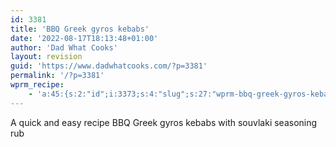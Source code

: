 ```yaml
---
id: 3381
title: 'BBQ Greek gyros kebabs'
date: '2022-08-17T18:13:48+01:00'
author: 'Dad What Cooks'
layout: revision
guid: 'https://www.dadwhatcooks.com/?p=3381'
permalink: '/?p=3381'
wprm_recipe:
    - 'a:45:{s:2:"id";i:3373;s:4:"slug";s:27:"wprm-bbq-greek-gyros-kebabs";s:11:"post_status";s:7:"publish";s:13:"post_password";s:0:"";s:11:"post_author";s:1:"2";s:8:"language";b:0;s:4:"type";s:4:"food";s:8:"image_id";i:3369;s:9:"image_url";s:97:"https://www.dadwhatcooks.com/wp-content/uploads/2022/08/2AB6E335-60CD-4D02-BD84-693C6C0EF99A.jpeg";s:12:"pin_image_id";i:3364;s:13:"pin_image_url";s:97:"https://www.dadwhatcooks.com/wp-content/uploads/2022/08/9DF9026E-E2A5-4801-BB36-0302BD349079.jpeg";s:18:"pin_image_repin_id";s:0:"";s:4:"name";s:22:"BBQ Greek gyros kebabs";s:7:"summary";s:81:"<p>A quick and easy recipe BBQ Greek gyros kebabs with souvlaki seasoning rub</p>";s:14:"author_display";s:7:"default";s:11:"author_name";s:0:"";s:11:"author_link";s:0:"";s:4:"cost";s:0:"";s:8:"servings";s:1:"2";s:13:"servings_unit";s:6:"people";s:25:"servings_advanced_enabled";s:0:"";s:17:"servings_advanced";a:6:{s:5:"shape";s:5:"round";s:4:"unit";s:4:"inch";s:8:"diameter";d:0;s:5:"width";d:0;s:6:"length";d:0;s:6:"height";d:0;}s:9:"prep_time";s:2:"30";s:14:"prep_time_zero";s:0:"";s:9:"cook_time";s:2:"10";s:14:"cook_time_zero";s:0:"";s:10:"total_time";s:1:"0";s:11:"custom_time";s:2:"30";s:16:"custom_time_zero";s:0:"";s:17:"custom_time_label";s:18:"Indirect cook time";s:4:"tags";a:3:{s:6:"course";a:2:{i:0;O:7:"WP_Term":10:{s:7:"term_id";i:53;s:4:"name";s:11:"Main Course";s:4:"slug";s:11:"main-course";s:10:"term_group";i:0;s:16:"term_taxonomy_id";i:53;s:8:"taxonomy";s:11:"wprm_course";s:11:"description";s:0:"";s:6:"parent";i:0;s:5:"count";i:13;s:6:"filter";s:3:"raw";}i:1;O:7:"WP_Term":10:{s:7:"term_id";i:57;s:4:"name";s:5:"Snack";s:4:"slug";s:5:"snack";s:10:"term_group";i:0;s:16:"term_taxonomy_id";i:57;s:8:"taxonomy";s:11:"wprm_course";s:11:"description";s:0:"";s:6:"parent";i:0;s:5:"count";i:8;s:6:"filter";s:3:"raw";}}s:7:"cuisine";a:1:{i:0;O:7:"WP_Term":10:{s:7:"term_id";i:449;s:4:"name";s:5:"Greek";s:4:"slug";s:5:"greek";s:10:"term_group";i:0;s:16:"term_taxonomy_id";i:449;s:8:"taxonomy";s:12:"wprm_cuisine";s:11:"description";s:0:"";s:6:"parent";i:0;s:5:"count";i:3;s:6:"filter";s:3:"raw";}}s:7:"keyword";a:5:{i:0;O:7:"WP_Term":10:{s:7:"term_id";i:421;s:4:"name";s:7:"chicken";s:4:"slug";s:7:"chicken";s:10:"term_group";i:0;s:16:"term_taxonomy_id";i:421;s:8:"taxonomy";s:12:"wprm_keyword";s:11:"description";s:0:"";s:6:"parent";i:0;s:5:"count";i:2;s:6:"filter";s:3:"raw";}i:1;O:7:"WP_Term":10:{s:7:"term_id";i:495;s:4:"name";s:5:"greek";s:4:"slug";s:5:"greek";s:10:"term_group";i:0;s:16:"term_taxonomy_id";i:495;s:8:"taxonomy";s:12:"wprm_keyword";s:11:"description";s:0:"";s:6:"parent";i:0;s:5:"count";i:1;s:6:"filter";s:3:"raw";}i:2;O:7:"WP_Term":10:{s:7:"term_id";i:492;s:4:"name";s:5:"kebab";s:4:"slug";s:5:"kebab";s:10:"term_group";i:0;s:16:"term_taxonomy_id";i:492;s:8:"taxonomy";s:12:"wprm_keyword";s:11:"description";s:0:"";s:6:"parent";i:0;s:5:"count";i:1;s:6:"filter";s:3:"raw";}i:3;O:7:"WP_Term":10:{s:7:"term_id";i:494;s:4:"name";s:6:"kebabs";s:4:"slug";s:6:"kebabs";s:10:"term_group";i:0;s:16:"term_taxonomy_id";i:494;s:8:"taxonomy";s:12:"wprm_keyword";s:11:"description";s:0:"";s:6:"parent";i:0;s:5:"count";i:1;s:6:"filter";s:3:"raw";}i:4;O:7:"WP_Term":10:{s:7:"term_id";i:493;s:4:"name";s:8:"souvlaki";s:4:"slug";s:8:"souvlaki";s:10:"term_group";i:0;s:16:"term_taxonomy_id";i:493;s:8:"taxonomy";s:12:"wprm_keyword";s:11:"description";s:0:"";s:6:"parent";i:0;s:5:"count";i:1;s:6:"filter";s:3:"raw";}}}s:9:"equipment";a:1:{i:0;a:5:{s:2:"id";i:496;s:6:"amount";s:1:"4";s:4:"name";s:13:"Kebab skewers";s:5:"notes";s:0:"";s:3:"uid";i:0;}}s:11:"ingredients";a:1:{i:0;a:3:{s:11:"ingredients";a:6:{i:0;a:7:{s:3:"uid";i:0;s:6:"amount";s:2:"½";s:4:"unit";s:3:"tsp";s:4:"name";s:4:"Salt";s:5:"notes";s:0:"";s:7:"unit_id";i:366;s:2:"id";i:73;}i:1;a:7:{s:3:"uid";i:1;s:6:"amount";s:2:"½";s:4:"unit";s:3:"tsp";s:4:"name";s:11:"Maple Syrup";s:5:"notes";s:0:"";s:7:"unit_id";i:366;s:2:"id";i:488;}i:2;a:7:{s:3:"uid";i:2;s:6:"amount";s:2:"½";s:4:"unit";s:4:"tbsp";s:4:"name";s:12:"Souvlaki Mix";s:5:"notes";s:0:"";s:7:"unit_id";i:380;s:2:"id";i:489;}i:3;a:7:{s:3:"uid";i:3;s:6:"amount";s:3:"500";s:4:"unit";s:5:"grams";s:4:"name";s:14:"Chicken Breast";s:5:"notes";s:5:"Diced";s:7:"unit_id";i:490;s:2:"id";i:491;}i:4;a:6:{s:3:"uid";i:4;s:6:"amount";s:1:"1";s:4:"unit";s:0:"";s:4:"name";s:5:"Onion";s:5:"notes";s:12:"Red or brown";s:2:"id";i:85;}i:5;a:6:{s:3:"uid";i:5;s:6:"amount";s:1:"1";s:4:"unit";s:0:"";s:4:"name";s:6:"Pepper";s:5:"notes";s:12:"Red or green";s:2:"id";i:155;}}s:4:"name";s:0:"";s:3:"uid";i:-1;}}s:12:"instructions";a:1:{i:0;a:3:{s:12:"instructions";a:4:{i:0;a:5:{s:3:"uid";i:0;s:4:"name";s:34:"Mix ingredients and put on chicken";s:4:"text";s:172:"<p>Mix the maple syrup, salt and souvlaki mix together and spread over the diced chicken. Place in a bag and put back in the fridge to marinade for at least 30 minutes.</p>";s:5:"image";i:3366;s:11:"ingredients";a:4:{i:0;i:0;i:1;i:1;i:2;i:3;i:3;i:2;}}i:1;a:5:{s:3:"uid";i:1;s:4:"name";s:0:"";s:4:"text";s:188:"<p>Chop the veg and share equally amongst kebab skewers. I find it easier to separate them out first on a chopping board and space them in the order to be mounted on the kebab skewer. </p>";s:5:"image";i:3365;s:11:"ingredients";a:2:{i:0;i:4;i:1;i:5;}}i:2;a:5:{s:3:"uid";i:2;s:4:"name";s:0:"";s:4:"text";s:98:"<p>Place the pieces of the marinated chicken in between the veg and then mount on the skewers.</p>";s:5:"image";i:0;s:11:"ingredients";a:1:{i:0;i:3;}}i:3;a:5:{s:3:"uid";i:3;s:4:"name";s:0:"";s:4:"text";s:168:"<p>Cook on the BBQ. You can use a direct heat for 5-10 minutes or indirect for 30 minutes, finishing off on direct to get some charring for 30-40 seconds when done.</p>";s:5:"image";i:3364;s:11:"ingredients";a:0:{}}}s:4:"name";s:0:"";s:3:"uid";i:-1;}}s:16:"ingredients_flat";a:6:{i:0;a:8:{s:3:"uid";i:0;s:6:"amount";s:2:"½";s:4:"unit";s:3:"tsp";s:4:"name";s:4:"Salt";s:5:"notes";s:0:"";s:7:"unit_id";i:366;s:2:"id";i:73;s:4:"type";s:10:"ingredient";}i:1;a:8:{s:3:"uid";i:1;s:6:"amount";s:2:"½";s:4:"unit";s:3:"tsp";s:4:"name";s:11:"Maple Syrup";s:5:"notes";s:0:"";s:7:"unit_id";i:366;s:2:"id";i:488;s:4:"type";s:10:"ingredient";}i:2;a:8:{s:3:"uid";i:2;s:6:"amount";s:2:"½";s:4:"unit";s:4:"tbsp";s:4:"name";s:12:"Souvlaki Mix";s:5:"notes";s:0:"";s:7:"unit_id";i:380;s:2:"id";i:489;s:4:"type";s:10:"ingredient";}i:3;a:8:{s:3:"uid";i:3;s:6:"amount";s:3:"500";s:4:"unit";s:5:"grams";s:4:"name";s:14:"Chicken Breast";s:5:"notes";s:5:"Diced";s:7:"unit_id";i:490;s:2:"id";i:491;s:4:"type";s:10:"ingredient";}i:4;a:7:{s:3:"uid";i:4;s:6:"amount";s:1:"1";s:4:"unit";s:0:"";s:4:"name";s:5:"Onion";s:5:"notes";s:12:"Red or brown";s:2:"id";i:85;s:4:"type";s:10:"ingredient";}i:5;a:7:{s:3:"uid";i:5;s:6:"amount";s:1:"1";s:4:"unit";s:0:"";s:4:"name";s:6:"Pepper";s:5:"notes";s:12:"Red or green";s:2:"id";i:155;s:4:"type";s:10:"ingredient";}}s:17:"instructions_flat";a:4:{i:0;a:7:{s:3:"uid";i:0;s:4:"name";s:34:"Mix ingredients and put on chicken";s:4:"text";s:172:"<p>Mix the maple syrup, salt and souvlaki mix together and spread over the diced chicken. Place in a bag and put back in the fridge to marinade for at least 30 minutes.</p>";s:5:"image";i:3366;s:11:"ingredients";a:4:{i:0;i:0;i:1;i:1;i:2;i:3;i:3;i:2;}s:4:"type";s:11:"instruction";s:9:"image_url";s:97:"https://www.dadwhatcooks.com/wp-content/uploads/2022/08/D2DE2C6A-F2E7-4F63-8FAB-FC0ACD3A15C2.jpeg";}i:1;a:7:{s:3:"uid";i:1;s:4:"name";s:0:"";s:4:"text";s:188:"<p>Chop the veg and share equally amongst kebab skewers. I find it easier to separate them out first on a chopping board and space them in the order to be mounted on the kebab skewer. </p>";s:5:"image";i:3365;s:11:"ingredients";a:2:{i:0;i:4;i:1;i:5;}s:4:"type";s:11:"instruction";s:9:"image_url";s:97:"https://www.dadwhatcooks.com/wp-content/uploads/2022/08/D99C90D2-9764-4A8D-85E4-881271BDF171.jpeg";}i:2;a:7:{s:3:"uid";i:2;s:4:"name";s:0:"";s:4:"text";s:98:"<p>Place the pieces of the marinated chicken in between the veg and then mount on the skewers.</p>";s:5:"image";i:0;s:11:"ingredients";a:1:{i:0;i:3;}s:4:"type";s:11:"instruction";s:9:"image_url";s:0:"";}i:3;a:7:{s:3:"uid";i:3;s:4:"name";s:0:"";s:4:"text";s:168:"<p>Cook on the BBQ. You can use a direct heat for 5-10 minutes or indirect for 30 minutes, finishing off on direct to get some charring for 30-40 seconds when done.</p>";s:5:"image";i:3364;s:11:"ingredients";a:0:{}s:4:"type";s:11:"instruction";s:9:"image_url";s:97:"https://www.dadwhatcooks.com/wp-content/uploads/2022/08/9DF9026E-E2A5-4801-BB36-0302BD349079.jpeg";}}s:8:"video_id";i:0;s:11:"video_embed";s:0:"";s:15:"video_thumb_url";s:0:"";s:5:"notes";s:0:"";s:9:"nutrition";a:0:{}s:13:"custom_fields";a:0:{}s:21:"ingredient_links_type";s:6:"global";s:11:"unit_system";s:7:"default";s:12:"my_emissions";s:0:"";}'
---
```


A quick and easy recipe BBQ Greek gyros kebabs with souvlaki seasoning rub